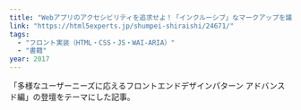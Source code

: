 ```yaml
---
title: "Webアプリのアクセシビリティを追求せよ！「インクルーシブ」なマークアップを議論しながら学んでみた"
link: "https://html5experts.jp/shumpei-shiraishi/24671/"
tags:
  - "フロント実装（HTML・CSS・JS・WAI-ARIA）"
  - "書籍"
year: 2017
---
```


「多様なユーザーニーズに応えるフロントエンドデザインパターン アドバンスド編」の登壇をテーマにした記事。
